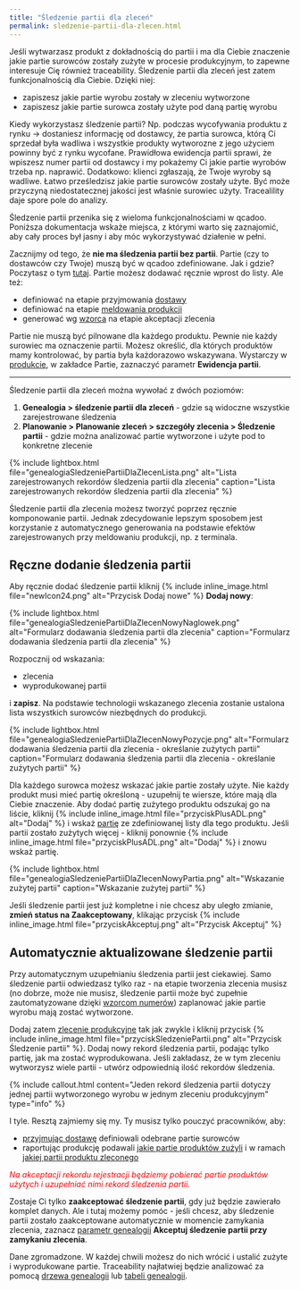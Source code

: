 ```yaml
---
title: "Śledzenie partii dla zleceń"
permalink: sledzenie-partii-dla-zlecen.html
---
```


Jeśli wytwarzasz produkt z dokładnością do partii i ma dla Ciebie znaczenie jakie partie surowców zostały zużyte w procesie produkcyjnym, to zapewne interesuje Cię również traceability. Śledzenie partii dla zleceń jest zatem funkcjonalnością dla Ciebie. Dzięki niej:
- zapiszesz jakie partie wyrobu zostały w zleceniu wytworzone
- zapiszesz jakie partie surowca zostały użyte pod daną partię wyrobu 

Kiedy wykorzystasz śledzenie partii? Np. podczas wycofywania produktu z rynku -> dostaniesz informację od dostawcy, że partia surowca, którą Ci sprzedał była wadliwa i wszystkie produkty wytworozne z jego użyciem powinny być z rynku wycofane. Prawidłowa ewidencja partii sprawi, że wpiszesz numer partii od dostawcy i my pokażemy Ci jakie partie wyrobów trzeba np. naprawić. Dodatkowo: klienci zgłaszają, że Twoje wyroby są wadliwe. Łatwo prześledzisz jakie partie surowców zostały użyte. Być może przyczyną niedostatecznej jakości jest właśnie surowiec użyty. Tracealility daje spore pole do analizy.

Śledzenie partii przenika się z wieloma funkcjonalnościami w qcadoo. Poniższa dokumentacja wskaże miejsca, z którymi warto się zaznajomić, aby cały proces był jasny i aby móc wykorzystywać działenie w pełni.

Zacznijmy od tego, że **nie ma śledzenia partii bez partii**. Partie (czy to dostawców czy Twoje) muszą być w qcadoo zdefiniowane. Jak i gdzie? Poczytasz o tym [tutaj](/jak-dodac-numery-partii). 
Partie możesz dodawać ręcznie wprost do listy. Ale też:
- definiować na etapie przyjmowania [dostawy](/dostawy.html#dodanie-produktu-do-dostawy)
- definiować na etapie [meldowania produkcji](//rejestracja-produkcji.html#jak-zarejestrować-produkcję-danej-partii-wyboru)
- generować wg [wzorca](/wzorce-numerow) na etapie akceptacji zlecenia

Partie nie muszą być pilnowane dla każdego produktu. Pewnie nie każdy surowiec ma oznaczenie partii. Możesz określić, dla których produktów mamy kontrolować, by partia była każdorazowo wskazywana. Wystarczy w [produkcie](/produkty), w zakładce Partie, zaznaczyć parametr **Ewidencja partii**.

---

Śledzenie partii dla zleceń można wywołać z dwóch poziomów:

1. **Genealogia > śledzenie partii dla zleceń** - gdzie są widoczne wszystkie zarejestrowane śledzenia
2. **Planowanie > Planowanie zleceń > szczegóły zlecenia > Śledzenie partii** - gdzie można analizować partie wytworzone i użyte pod to konkretne zlecenie

{% include lightbox.html file="genealogiaSledzeniePartiiDlaZlecenLista.png" alt="Lista zarejestrowanych rekordów śledzenia partii dla zlecenia" caption="Lista zarejestrowanych rekordów śledzenia partii dla zlecenia" %}

Śledzenie partii dla zlecenia możesz tworzyć poprzez ręcznie komponowanie partii. Jednak zdecydowanie lepszym sposobem jest korzystanie z automatycznego generowania na podstawie efektów zarejestrowanych przy meldowaniu produkcji, np. z terminala.

## Ręczne dodanie śledzenia partii

Aby ręcznie dodać śledzenie partii kliknij {% include inline_image.html file="newIcon24.png" alt="Przycisk Dodaj nowe" %} **Dodaj nowy**:

{% include lightbox.html file="genealogiaSledzeniePartiiDlaZlecenNowyNaglowek.png" alt="Formularz dodawania śledzenia partii dla zlecenia" caption="Formularz dodawania śledzenia partii dla zlecenia" %}

Rozpocznij od wskazania:
- zlecenia
- wyprodukowanej partii

i **zapisz**. Na podstawie technologii wskazanego zlecenia zostanie ustalona lista wszystkich surowców niezbędnych do produkcji. 

{% include lightbox.html file="genealogiaSledzeniePartiiDlaZlecenNowyPozycje.png" alt="Formularz dodawania śledzenia partii dla zlecenia - określanie zużytych partii" caption="Formularz dodawania śledzenia partii dla zlecenia - określanie zużytych partii" %}

Dla każdego surowca możesz wskazać jakie partie zostały użyte. Nie każdy produkt musi mieć partię określoną - uzupełnij te wiersze, które mają dla Ciebie znaczenie.
Aby dodać partię zużytego produktu odszukaj go na liście, kliknij {% include inline_image.html file="przyciskPlusADL.png" alt="Dodaj" %} i wskaż [partię](/jak-dodac-numery-partii) ze zdefiniowanej listy dla tego produktu. Jeśli partii zostało zużytych więcej - kliknij ponownie {% include inline_image.html file="przyciskPlusADL.png" alt="Dodaj" %} i znowu wskaż partię. 

{% include lightbox.html file="genealogiaSledzeniePartiiDlaZlecenNowyPartia.png" alt="Wskazanie zużytej partii" caption="Wskazanie zużytej partii" %}

Jeśli śledzenie partii jest już kompletne i nie chcesz aby uległo zmianie, **zmień status na Zaakceptowany**, klikając przycisk {% include inline_image.html file="przyciskAkceptuj.png" alt="Przycisk Akceptuj" %} 

## Automatycznie aktualizowane śledzenie partii

Przy automatycznym uzupełnianiu śledzenia partii jest ciekawiej. 
Samo śledzenie partii odwiedzasz tylko raz - na etapie tworzenia zlecenia musisz (no dobrze, może nie musisz, śledzenie partii może być zupełnie zautomatyzowane dzięki [wzorcom numerów](/wzorce-numerow)) zaplanować jakie partie wyrobu mają zostać wytworzone.

Dodaj zatem [zlecenie produkcyjne](/zlecenia-produkcyjne) tak jak zwykle i kliknij przycisk {% include inline_image.html file="przyciskSledzeniePartii.png" alt="Przycisk Śledzenie partii" %}. Dodaj nowy rekord śledzenia partii, podając tylko partię, jak ma zostać wyprodukowana. Jeśli zakładasz, że w tym zleceniu wytworzysz wiele partii - utwórz odpowiednią ilość rekordów śledzenia.

{% include callout.html content="Jeden rekord śledzenia partii dotyczy jednej partii wytworzonego wyrobu w jednym zleceniu produkcyjnym" type="info" %}

I tyle. Resztą zajmiemy się my. Ty musisz tylko pouczyć pracowników, aby:
- [przyjmując dostawę](/dostawy.html#odbiór-dostawy) definiowali odebrane partie surowców
- raportując produkcję podawali [jakie partie produktów zużyli](/rejestracja-produkcji.html#jak-zarejestrować-zużycie-konkretnej-partii-surowca) i w ramach [jakiej partii produktu zleconego](/rejestracja-produkcji.html#jak-zarejestrować-produkcję-danej-partii-wyboru)

<span style="color:red"> *Na akceptacji rekordu rejestracji będziemy pobierać partie produktów użytych i uzupełniać nimi rekord śledzenia partii.*</span>

Zostaje Ci tylko **zaakceptować śledzenie partii**, gdy już będzie zawierało komplet danych. Ale i tutaj możemy pomóc - jeśli chcesz, aby śledzenie partii zostało zaakceptowane automatycznie w momencie zamykania zlecenia, zaznacz [parametr genealogii](/parametry-genealogia.html#zakładka-zlecenia-i-technologie) **Akceptuj śledzenie partii przy zamykaniu zlecenia**.

Dane zgromadzone. W każdej chwili możesz do nich wrócić i ustalić zużyte i wyprodukowane partie. Traceability najłatwiej będzie analizować za pomocą [drzewa genealogii](/drzewo-genealogii) lub [tabeli genealogii](/tabele-genealogii).


